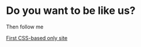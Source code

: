 

# Do you want to be like us?
Then follow me

[First CSS-based only site](https://wewannabefree.github.io/homework/ "Lesson 1")
